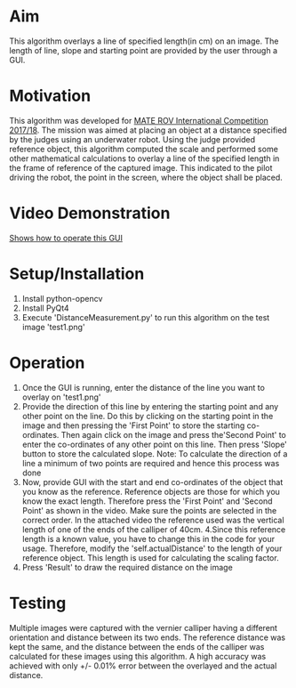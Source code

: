 # Aim
This algorithm overlays a line of specified length(in cm) on an image. The length of line, slope and starting point are provided by the user through a GUI.

# Motivation
This algorithm was developed for [MATE ROV International Competition 2017/18](https://materovcompetition.org/).  The mission was aimed at placing an object at a distance specified by the judges using an underwater robot. Using the judge provided reference object, this algorithm computed the scale and performed some other mathematical calculations to overlay a line of the specified length in the frame of reference of the captured image. This indicated to the pilot driving the robot, the point in the screen, where the object shall be placed.


# Video Demonstration
[Shows how to operate this GUI](https://drive.google.com/file/d/11Q3h0J0KFS6KeQLXZlZDyr3E7gnKfA4W/view?usp=sharing)


# Setup/Installation
1. Install python-opencv
2. Install PyQt4
3. Execute 'DistanceMeasurement.py' to run this algorithm on the test image 'test1.png'


# Operation
1. Once the GUI is running, enter the distance of the line you want to overlay on 'test1.png'
2. Provide the direction of this line by entering the starting point and any other point on the line. Do this by clicking on the starting point in the image and then pressing the 'First Point' to store the starting co-ordinates. Then again click on the image and press the'Second Point' to enter the co-ordinates of any other point on this line. Then press 'Slope' button to store the calculated slope. Note: To calculate the direction of a line a minimum of two points are required and hence this process was done
3. Now, provide GUI with the start and end co-ordinates of the object that you know as the reference. Reference objects are those for which you know the exact length. Therefore press the 'First Point' and 'Second Point' as shown in the video. Make sure the points are selected in the correct order. In the attached video the reference used was the vertical length of one of the ends of the calliper of 40cm. 
4.Since this reference length is a known value, you have to change this in the code for your usage. Therefore, modify the 'self.actualDistance' to the length of your reference object. This length is used for calculating the scaling factor.
5. Press 'Result' to draw the required distance on the image


# Testing
Multiple images were captured with the vernier calliper having a different orientation and distance between its two ends. The reference distance was kept the same, and the distance between the ends of the calliper was calculated for these images using this algorithm. A high accuracy was achieved with only +/- 0.01% error between the overlayed and the actual distance.
